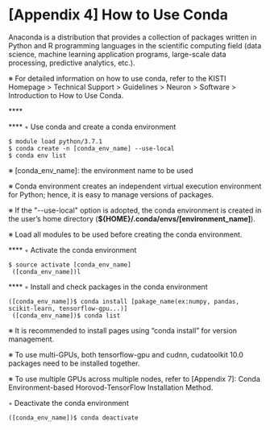 # \[Appendix 4] How to Use Conda

Anaconda is a distribution that provides a collection of packages written in Python and R programming languages in the scientific computing field (data science, machine learning application programs, large-scale data processing, predictive analytics, etc.).

※ For detailed information on how to use conda, refer to the KISTI Homepage > Technical Support > Guidelines > Neuron > Software > Introduction to How to Use Conda.

\*\*\*\*

\*\*\*\* ◦ Use conda and create a conda environment

```
$ module load python/3.7.1
$ conda create -n [conda_env_name] --use-local
$ conda env list
```

※ \[conda\_env\_name]: the environment name to be used

※ Conda environment creates an independent virtual execution environment for Python; hence, it is easy to manage versions of packages.

※ If the "--use-local" option is adopted, the conda environment is created in the user’s home directory (**${HOME}/.conda/envs/\[environment\_name]**).

※ Load all modules to be used before creating the conda environment.

\*\*\*\* ◦ Activate the conda environment

```
$ source activate [conda_env_name]
 ([conda_env_name])l
```

\*\*\*\* ◦ Install and check packages in the conda environment

```
([conda_env_name])$ conda install [pakage_name(ex:numpy, pandas, scikit-learn, tensorflow-gpu...)]
 ([conda_env_name])$ conda list
```

※ It is recommended to install pages using “conda install” for version management.

※ To use multi-GPUs, both tensorflow-gpu and cudnn, cudatoolkit 10.0 packages need to be installed together.

※ To use multiple GPUs across multiple nodes, refer to \[Appendix 7]: Conda Environment-based Horovod-TensorFlow Installation Method.

◦ Deactivate the conda environment

```
([conda_env_name])$ conda deactivate
```
